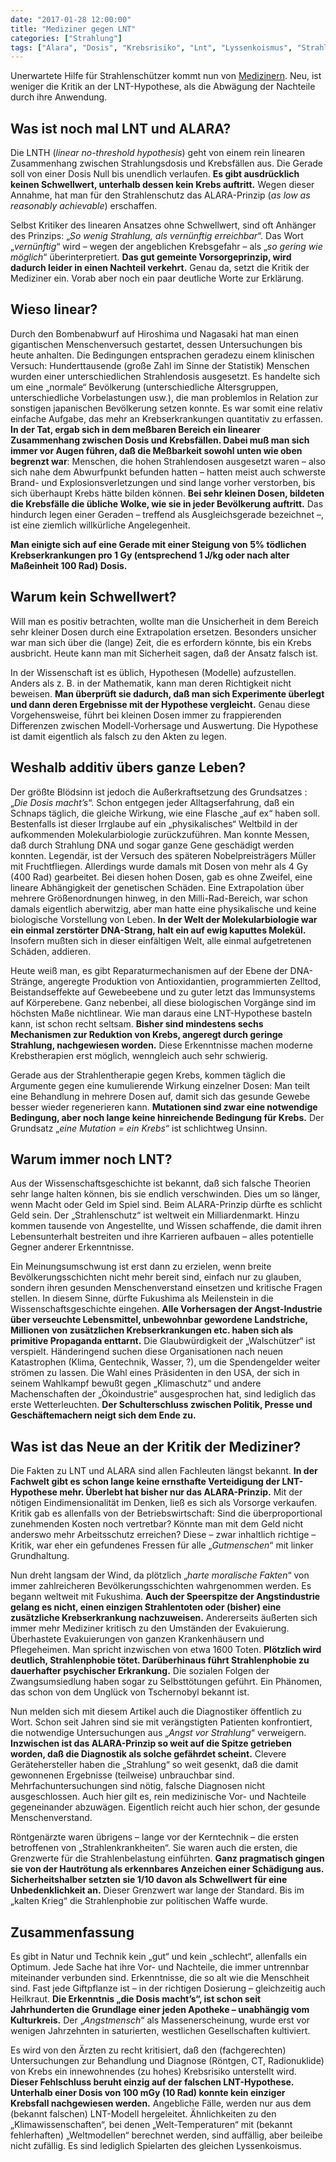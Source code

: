 ```yaml
---
date: "2017-01-28 12:00:00"
title: "Mediziner gegen LNT"
categories: ["Strahlung"]
tags: ["Alara", "Dosis", "Krebsrisiko", "Lnt", "Lyssenkoismus", "Strahlenmedizin", "Strahlenphobie", "Strahlenschutz", "Strahlentherapie"]
---
```


Unerwartete Hilfe für Strahlenschützer kommt nun von <a href="http://www.snmmi.org/files/FileDownloads/JNM1-17_Diagnostic%20radiation%20fears%20unwarranted.pdf">Medizinern</a>. Neu, ist weniger die Kritik an der LNT-Hypothese, als die Abwägung der Nachteile durch ihre Anwendung.


## Was ist noch mal LNT und ALARA?

Die LNTH (_linear no-threshold hypothesis_) geht von einem rein linearen Zusammenhang zwischen Strahlungsdosis und Krebsfällen aus. Die Gerade soll von einer Dosis Null bis unendlich verlaufen. __Es gibt ausdrücklich keinen Schwellwert, unterhalb dessen kein Krebs auftritt.__ Wegen dieser Annahme, hat man für den Strahlenschutz das ALARA-Prinzip (_as low as reasonably achievable_) erschaffen.

Selbst Kritiker des linearen Ansatzes ohne Schwellwert, sind oft Anhänger des Prinzips: „_So wenig Strahlung, als vernünftig erreichbar_“. Das Wort „_vernünftig_“ wird – wegen der angeblichen Krebsgefahr – als „_so gering wie möglich_“ überinterpretiert. __Das gut gemeinte Vorsorgeprinzip, wird dadurch leider in einen Nachteil verkehrt.__ Genau da, setzt die Kritik der Mediziner ein. Vorab aber noch ein paar deutliche Worte zur Erklärung.


## Wieso linear?

Durch den Bombenabwurf auf Hiroshima und Nagasaki hat man einen gigantischen Menschenversuch gestartet, dessen Untersuchungen bis heute anhalten. Die Bedingungen entsprachen geradezu einem klinischen Versuch: Hunderttausende (große Zahl im Sinne der Statistik) Menschen wurden einer unterschiedlichen Strahlendosis ausgesetzt. Es handelte sich um eine „normale“ Bevölkerung (unterschiedliche Altersgruppen, unterschiedliche Vorbelastungen usw.), die man problemlos in Relation zur sonstigen japanischen Bevölkerung setzen konnte. Es war somit eine relativ einfache Aufgabe, das mehr an Krebserkrankungen quantitativ zu erfassen. __In der Tat, ergab sich in dem meßbaren Bereich ein linearer Zusammenhang zwischen Dosis und Krebsfällen. Dabei muß man sich immer vor Augen führen, daß die Meßbarkeit sowohl unten wie oben begrenzt war__: Menschen, die hohen Strahlendosen ausgesetzt waren – also sich nahe dem Abwurfpunkt befunden hatten – hatten meist auch schwerste Brand- und Explosionsverletzungen und sind lange vorher verstorben, bis sich überhaupt Krebs hätte bilden können. __Bei sehr kleinen Dosen, bildeten die Krebsfälle die übliche Wolke, wie sie in jeder Bevölkerung auftritt.__ Das hindurch legen einer Geraden – treffend als Ausgleichsgerade bezeichnet –, ist eine ziemlich willkürliche Angelegenheit.

__Man einigte sich auf eine Gerade mit einer Steigung von 5% tödlichen Krebserkrankungen pro 1 Gy (entsprechend 1 J/kg oder nach alter Maßeinheit 100 Rad) Dosis.__


## Warum kein Schwellwert?

Will man es positiv betrachten, wollte man die Unsicherheit in dem Bereich sehr kleiner Dosen durch eine Extrapolation ersetzen. Besonders unsicher war man sich über die (lange) Zeit, die es erfordern könnte, bis ein Krebs ausbricht. Heute kann man mit Sicherheit sagen, daß der Ansatz falsch ist.

In der Wissenschaft ist es üblich, Hypothesen (Modelle) aufzustellen. Anders als z. B. in der Mathematik, kann man deren Richtigkeit nicht beweisen. __Man überprüft sie dadurch, daß man sich Experimente überlegt und dann deren Ergebnisse mit der Hypothese vergleicht.__ Genau diese Vorgehensweise, führt bei kleinen Dosen immer zu frappierenden Differenzen zwischen Modell-Vorhersage und Auswertung. Die Hypothese ist damit eigentlich als falsch zu den Akten zu legen.


## Weshalb additiv übers ganze Leben?

Der größte Blödsinn ist jedoch die Außerkraftsetzung des Grundsatzes : „_Die Dosis macht’s_“. Schon entgegen jeder Alltagserfahrung, daß ein Schnaps täglich, die gleiche Wirkung, wie eine Flasche „auf ex“ haben soll. Bestenfalls ist dieser Irrglaube auf ein „physikalisches“ Weltbild in der aufkommenden Molekularbiologie zurückzuführen. Man konnte Messen, daß durch Strahlung DNA und sogar ganze Gene geschädigt werden konnten. Legendär, ist der Versuch des späteren Nobelpreisträgers Müller mit Fruchtfliegen. Allerdings wurde damals mit Dosen von mehr als 4 Gy (400 Rad) gearbeitet. Bei diesen hohen Dosen, gab es ohne Zweifel, eine lineare Abhängigkeit der genetischen Schäden. Eine Extrapolation über mehrere Größenordnungen hinweg, in den Milli-Rad-Bereich, war schon damals eigentlich aberwitzig, aber man hatte eine physikalische und keine biologische Vorstellung von Leben. __In der Welt der Molekularbiologie war ein einmal zerstörter DNA-Strang, halt ein auf ewig kaputtes Molekül.__ Insofern mußten sich in dieser einfältigen Welt, alle einmal aufgetretenen Schäden, addieren.

Heute weiß man, es gibt Reparaturmechanismen auf der Ebene der DNA-Stränge, angeregte Produktion von Antioxidantien, programmierten Zelltod, Beistandseffekte auf Gewebeebene und zu guter letzt das Immunsystems auf Körperebene. Ganz nebenbei, all diese biologischen Vorgänge sind im höchsten Maße nichtlinear. Wie man daraus eine LNT-Hypothese basteln kann, ist schon recht seltsam. __Bisher sind mindestens sechs Mechanismen zur Reduktion von Krebs, angeregt durch geringe Strahlung, nachgewiesen worden.__ Diese Erkenntnisse machen moderne Krebstherapien erst möglich, wenngleich auch sehr schwierig.

Gerade aus der Strahlentherapie gegen Krebs, kommen täglich die Argumente gegen eine kumulierende Wirkung einzelner Dosen: Man teilt eine Behandlung in mehrere Dosen auf, damit sich das gesunde Gewebe besser wieder regenerieren kann. __Mutationen sind zwar eine notwendige Bedingung, aber noch lange keine hinreichende Bedingung für Krebs.__ Der Grundsatz „_eine Mutation = ein Krebs_“ ist schlichtweg Unsinn.


## Warum immer noch LNT?

Aus der Wissenschaftsgeschichte ist bekannt, daß sich falsche Theorien sehr lange halten können, bis sie endlich verschwinden. Dies um so länger, wenn Macht oder Geld im Spiel sind. Beim ALARA-Prinzip dürfte es schlicht Geld sein. Der „Strahlenschutz“ ist weltweit ein Milliardenmarkt. Hinzu kommen tausende von Angestellte, und Wissen schaffende, die damit ihren Lebensunterhalt bestreiten und ihre Karrieren aufbauen – alles potentielle Gegner anderer Erkenntnisse.

Ein Meinungsumschwung ist erst dann zu erzielen, wenn breite Bevölkerungsschichten nicht mehr bereit sind, einfach nur zu glauben, sondern ihren gesunden Menschenverstand einsetzen und kritische Fragen stellen. In diesem Sinne, dürfte Fukushima als Meilenstein in die Wissenschaftsgeschichte eingehen. __Alle Vorhersagen der Angst-Industrie über verseuchte Lebensmittel, unbewohnbar gewordene Landstriche, Millionen von zusätzlichen Krebserkrankungen etc. haben sich als primitive Propaganda enttarnt.__ Die Glaubwürdigkeit der „Walschützer“ ist verspielt. Händeringend suchen diese Organisationen nach neuen Katastrophen (Klima, Gentechnik, Wasser, ?), um die Spendengelder weiter strömen zu lassen. Die Wahl eines Präsidenten in den USA, der sich in seinem Wahlkampf bewußt gegen „Klimaschutz“ und andere Machenschaften der „Ökoindustrie“ ausgesprochen hat, sind lediglich das erste Wetterleuchten. __Der Schulterschluss zwischen Politik, Presse und Geschäftemachern neigt sich dem Ende zu.__


## Was ist das Neue an der Kritik der Mediziner?

Die Fakten zu LNT und ALARA sind allen Fachleuten längst bekannt. __In der Fachwelt gibt es schon lange keine ernsthafte Verteidigung der LNT-Hypothese mehr. Überlebt hat bisher nur das ALARA-Prinzip.__ Mit der nötigen Eindimensionalität im Denken, ließ es sich als Vorsorge verkaufen. Kritik gab es allenfalls von der Betriebswirtschaft: Sind die überproportional zunehmenden Kosten noch vertretbar? Könnte man mit dem Geld nicht anderswo mehr Arbeitsschutz erreichen? Diese – zwar inhaltlich richtige – Kritik, war eher ein gefundenes Fressen für alle „_Gutmenschen_“ mit linker Grundhaltung.

Nun dreht langsam der Wind, da plötzlich „_harte moralische Fakten_“ von immer zahlreicheren Bevölkerungsschichten wahrgenommen werden. Es begann weltweit mit Fukushima. __Auch der Speerspitze der Angstindustrie gelang es nicht, einen einzigen Strahlentoten oder (bisher) eine zusätzliche Krebserkrankung nachzuweisen.__ Andererseits äußerten sich immer mehr Mediziner kritisch zu den Umständen der Evakuierung. Überhastete Evakuierungen von ganzen Krankenhäusern und Pflegeheimen. Man spricht inzwischen von etwa 1600 Toten. __Plötzlich wird deutlich, Strahlenphobie tötet. Darüberhinaus führt Strahlenphobie zu dauerhafter psychischer Erkrankung.__ Die sozialen Folgen der Zwangsumsiedlung haben sogar zu Selbsttötungen geführt. Ein Phänomen, das schon von dem Unglück von Tschernobyl bekannt ist.

Nun melden sich mit diesem Artikel auch die Diagnostiker öffentlich zu Wort. Schon seit Jahren sind sie mit verängstigten Patienten konfrontiert, die notwendige Untersuchungen aus „_Angst vor Strahlung_“ verweigern. __Inzwischen ist das ALARA-Prinzip so weit auf die Spitze getrieben worden, daß die Diagnostik als solche gefährdet scheint.__ Clevere Gerätehersteller haben die „Strahlung“ so weit gesenkt, daß die damit gewonnenen Ergebnisse (teilweise) unbrauchbar sind. Mehrfachuntersuchungen sind nötig, falsche Diagnosen nicht ausgeschlossen. Auch hier gilt es, rein medizinische Vor- und Nachteile gegeneinander abzuwägen. Eigentlich reicht auch hier schon, der gesunde Menschenverstand.

Röntgenärzte waren übrigens – lange vor der Kerntechnik – die ersten betroffenen von „Strahlenkrankheiten“. Sie waren auch die ersten, die Grenzwerte für die Strahlenbelastung einführten. __Ganz pragmatisch gingen sie von der Hautrötung als erkennbares Anzeichen einer Schädigung aus. Sicherheitshalber setzten sie 1/10 davon als Schwellwert für eine Unbedenklichkeit an.__ Dieser Grenzwert war lange der Standard. Bis im „kalten Krieg“ die Strahlenphobie zur politischen Waffe wurde.


## Zusammenfassung

Es gibt in Natur und Technik kein „gut“ und kein „schlecht“, allenfalls ein Optimum. Jede Sache hat ihre Vor- und Nachteile, die immer untrennbar miteinander verbunden sind. Erkenntnisse, die so alt wie die Menschheit sind. Fast jede Giftpflanze ist – in der richtigen Dosierung – gleichzeitig auch Heilkraut. __Die Erkenntnis „die Dosis macht’s“, ist schon seit Jahrhunderten die Grundlage einer jeden Apotheke – unabhängig vom Kulturkreis.__ Der „_Angstmensch_“ als Massenerscheinung, wurde erst vor wenigen Jahrzehnten in saturierten, westlichen Gesellschaften kultiviert.

Es wird von den Ärzten zu recht kritisiert, daß den (fachgerechten) Untersuchungen zur Behandlung und Diagnose (Röntgen, CT, Radionuklide) von Krebs ein innewohnendes (zu hohes) Krebsrisiko unterstellt wird. __Dieser Fehlschluss beruht einzig auf der falschen LNT-Hypothese. Unterhalb einer Dosis von 100 mGy (10 Rad) konnte kein einziger Krebsfall nachgewiesen werden.__ Angebliche Fälle, werden nur aus dem (bekannt falschen) LNT-Modell hergeleitet. Ähnlichkeiten zu den „Klimawissenschaften“, bei denen „Welt-Temperaturen“ mit (bekannt fehlerhaften) „Weltmodellen“ berechnet werden, sind auffällig, aber beileibe nicht zufällig. Es sind lediglich Spielarten des gleichen Lyssenkoismus.


